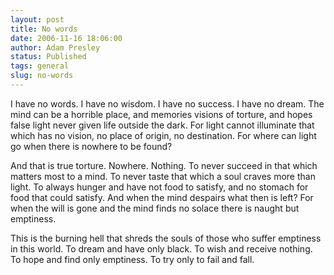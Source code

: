 ```yaml
---
layout: post
title: No words
date: 2006-11-16 18:06:00
author: Adam Presley
status: Published
tags: general
slug: no-words
---
```

I have no words. I have no wisdom. I have no success. I have no dream.
The mind can be a horrible place, and memories visions of torture, and
hopes false light never given life outside the dark. For light cannot
illuminate that which has no vision, no place of origin, no destination.
For where can light go when there is nowhere to be found?  
  
And that is true torture. Nowhere. Nothing. To never succeed in that
which matters most to a mind. To never taste that which a soul craves
more than light. To always hunger and have not food to satisfy, and no
stomach for food that could satisfy. And when the mind despairs what
then is left? For when the will is gone and the mind finds no solace
there is naught but emptiness.  
  
This is the burning hell that shreds the souls of those who suffer
emptiness in this world. To dream and have only black. To wish and
receive nothing. To hope and find only emptiness. To try only to fail
and fall.
